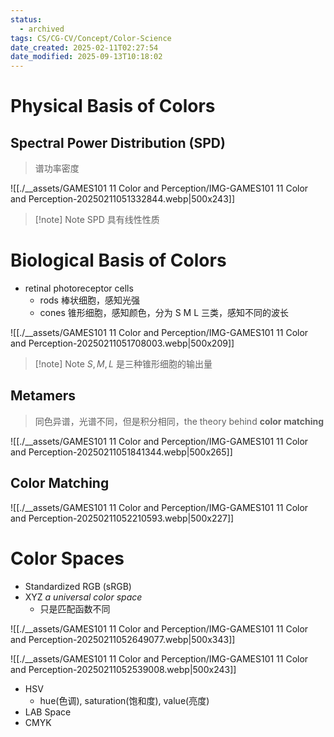 ```yaml
---
status:
  - archived
tags: CS/CG-CV/Concept/Color-Science
date_created: 2025-02-11T02:27:54
date_modified: 2025-09-13T10:18:02
---
```


# Physical Basis of Colors

## Spectral Power Distribution (SPD)

> 谱功率密度

![[./__assets/GAMES101 11 Color and Perception/IMG-GAMES101 11 Color and Perception-20250211051332844.webp|500x243]]

> [!note] Note
> SPD 具有线性性质

# Biological Basis of Colors

- retinal photoreceptor cells
	- rods 棒状细胞，感知光强
	- cones 锥形细胞，感知颜色，分为 S M L 三类，感知不同的波长

![[./__assets/GAMES101 11 Color and Perception/IMG-GAMES101 11 Color and Perception-20250211051708003.webp|500x209]]

> [!note] Note
> $S,M,L$ 是三种锥形细胞的输出量

## Metamers

> 同色异谱，光谱不同，但是积分相同，the theory behind **color matching**

![[./__assets/GAMES101 11 Color and Perception/IMG-GAMES101 11 Color and Perception-20250211051841344.webp|500x265]]

## Color Matching

![[./__assets/GAMES101 11 Color and Perception/IMG-GAMES101 11 Color and Perception-20250211052210593.webp|500x227]]

# Color Spaces

- Standardized RGB (sRGB)
- XYZ *a universal color space*
	- 只是匹配函数不同

![[./__assets/GAMES101 11 Color and Perception/IMG-GAMES101 11 Color and Perception-20250211052649077.webp|500x343]]

![[./__assets/GAMES101 11 Color and Perception/IMG-GAMES101 11 Color and Perception-20250211052539008.webp|500x243]]

- HSV
	- hue(色调), saturation(饱和度), value(亮度)
- LAB Space
- CMYK
